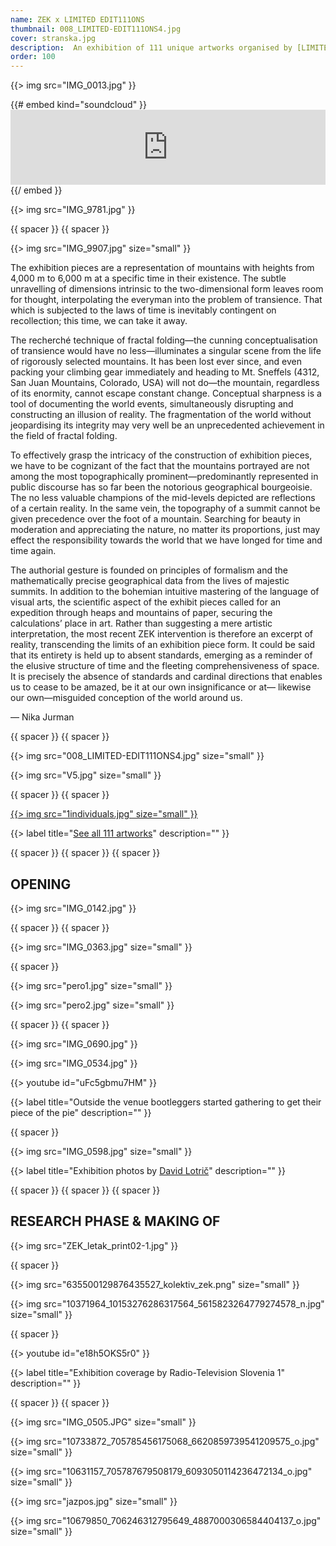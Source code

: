```yaml
---
name: ZEK x LIMITED EDIT111ONS
thumbnail: 008_LIMITED-EDIT111ONS4.jpg
cover: stranska.jpg
description:  An exhibition of 111 unique artworks organised by [LIMITED EDIT111ONS](http://www.stud111o.com/2017710) project — <i>Poligon, Ljubljana / 2014</i> 
order: 100
---
```


{{> img src="IMG_0013.jpg" }}

{{# embed kind="soundcloud" }}<iframe width="100%" height="120" scrolling="no" frameborder="no" src="https://w.soundcloud.com/player/?url=https%3A//api.soundcloud.com/tracks/41191615&amp;color=ff5500&amp;auto_play=false&amp;hide_related=true&amp;show_comments=false&amp;show_user=false&amp;show_reposts=false"></iframe>{{/ embed }}

{{> img src="IMG_9781.jpg" }}

{{ spacer }} {{ spacer }}

{{> img src="IMG_9907.jpg" size="small" }}

The exhibition pieces are a representation of mountains with heights from 4,000 m to 6,000 m at a specific time in their existence. The subtle unravelling of dimensions intrinsic to the two-dimensional form leaves room for thought, interpolating the everyman into the problem of transience. That which is subjected to the laws of time is inevitably contingent on recollection; this time, we can take it away.

The recherché technique of fractal folding—the cunning conceptualisation of transience would have no less—illuminates a singular scene from the life of rigorously selected mountains. It has been lost ever since, and even packing your climbing gear immediately and heading to Mt. Sneffels (4312, San Juan Mountains, Colorado, USA) will not do—the mountain, regardless of its enormity, cannot escape constant change. Conceptual sharpness is a tool of documenting the world events, simultaneously disrupting and constructing an illusion of reality. The fragmentation of the world without jeopardising its integrity may very well be an unprecedented achievement in the field of fractal folding.

To effectively grasp the intricacy of the construction of exhibition pieces, we have to be cognizant of the fact that the mountains portrayed are not among the most topographically prominent—predominantly represented in public discourse has so far been the notorious geographical bourgeoisie. The no less valuable champions of the mid-levels depicted are reflections of a certain reality. In the same vein, the topography of a summit cannot be given precedence over the foot of a mountain. Searching for beauty in moderation and appreciating the nature, no matter its proportions, just may effect the responsibility towards the world that we have longed for time and time again.

The authorial gesture is founded on principles of formalism and the mathematically precise geographical data from the lives of majestic summits. In addition to the bohemian intuitive mastering of the language of visual arts, the scientific aspect of the exhibit pieces called for an expedition through heaps and mountains of paper, securing the calculations’ place in art. Rather than suggesting a mere artistic interpretation, the most recent ZEK intervention is therefore an excerpt of reality, transcending the limits of an exhibition piece form. It could be said that its entirety is held up to absent standards, emerging as a reminder of the elusive structure of time and the fleeting comprehensiveness of space. It is precisely the absence of standards and cardinal directions that enables us to cease to be amazed, be it at our own insignificance or at— likewise our own—misguided conception of the world around us.

— Nika Jurman

{{ spacer }} {{ spacer }}

{{> img src="008_LIMITED-EDIT111ONS4.jpg" size="small" }}

{{> img src="V5.jpg" size="small" }}

{{ spacer }} {{ spacer }}

[{{> img src="1individuals.jpg" size="small" }}](http://zekx111.tumblr.com/)

{{> label title="[See all 111 artworks](http://zekx111.tumblr.com/)" description="" }}

{{ spacer }} {{ spacer }} {{ spacer }}

## OPENING

{{> img src="IMG_0142.jpg" }}

{{ spacer }} {{ spacer }}

{{> img src="IMG_0363.jpg" size="small" }}

{{ spacer }}

{{> img src="pero1.jpg" size="small" }}

{{> img src="pero2.jpg" size="small" }}

{{ spacer }} {{ spacer }}

{{> img src="IMG_0690.jpg" }}

{{> img src="IMG_0534.jpg" }}
	
{{> youtube id="uFc5gbmu7HM" }}

{{> label title="Outside the venue bootleggers started gathering to get their piece of the pie" description="" }}

{{ spacer }}

{{> img src="IMG_0598.jpg" size="small" }}

{{> label title="Exhibition photos by [David Lotrič](http://facebook.com/davidlotric)" description="" }}

{{ spacer }} {{ spacer }} {{ spacer }}

## RESEARCH PHASE & MAKING OF

{{> img src="ZEK_letak_print02-1.jpg" }}

{{ spacer }}

{{> img src="635500129876435527_kolektiv_zek.png" size="small" }}

{{> img src="10371964_10153276286317564_5615823264779274578_n.jpg" size="small" }}

{{ spacer }}

{{> youtube id="e18h5OKS5r0" }}

{{> label title="Exhibition coverage by Radio-Television Slovenia 1" description="" }}

{{ spacer }} {{ spacer }}

{{> img src="IMG_0505.JPG" size="small" }}

{{> img src="10733872_705785456175068_6620859739541209575_o.jpg" size="small" }}

{{> img src="10631157_705787679508179_6093050114236472134_o.jpg" size="small" }}

{{> img src="jazpos.jpg" size="small" }}

{{> img src="10679850_706246312795649_4887000306584404137_o.jpg" size="small" }}

